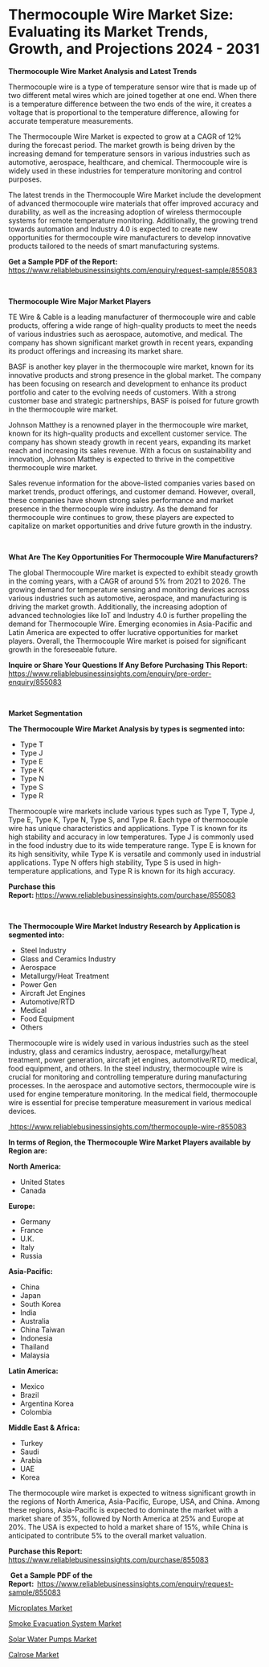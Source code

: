 <p><h1>Thermocouple Wire Market Size: Evaluating its Market Trends, Growth, and Projections 2024 - 2031</h1></p><p><strong>Thermocouple Wire Market Analysis and Latest Trends</strong></p>
<p><p>Thermocouple wire is a type of temperature sensor wire that is made up of two different metal wires which are joined together at one end. When there is a temperature difference between the two ends of the wire, it creates a voltage that is proportional to the temperature difference, allowing for accurate temperature measurements.</p><p>The Thermocouple Wire Market is expected to grow at a CAGR of 12% during the forecast period. The market growth is being driven by the increasing demand for temperature sensors in various industries such as automotive, aerospace, healthcare, and chemical. Thermocouple wire is widely used in these industries for temperature monitoring and control purposes.</p><p>The latest trends in the Thermocouple Wire Market include the development of advanced thermocouple wire materials that offer improved accuracy and durability, as well as the increasing adoption of wireless thermocouple systems for remote temperature monitoring. Additionally, the growing trend towards automation and Industry 4.0 is expected to create new opportunities for thermocouple wire manufacturers to develop innovative products tailored to the needs of smart manufacturing systems.</p></p>
<p><strong>Get a Sample PDF of the Report:&nbsp;</strong> <a href="https://www.reliablebusinessinsights.com/enquiry/request-sample/855083">https://www.reliablebusinessinsights.com/enquiry/request-sample/855083</a></p>
<p>&nbsp;</p>
<p><strong>Thermocouple Wire Major Market Players</strong></p>
<p><p>TE Wire & Cable is a leading manufacturer of thermocouple wire and cable products, offering a wide range of high-quality products to meet the needs of various industries such as aerospace, automotive, and medical. The company has shown significant market growth in recent years, expanding its product offerings and increasing its market share.</p><p>BASF is another key player in the thermocouple wire market, known for its innovative products and strong presence in the global market. The company has been focusing on research and development to enhance its product portfolio and cater to the evolving needs of customers. With a strong customer base and strategic partnerships, BASF is poised for future growth in the thermocouple wire market.</p><p>Johnson Matthey is a renowned player in the thermocouple wire market, known for its high-quality products and excellent customer service. The company has shown steady growth in recent years, expanding its market reach and increasing its sales revenue. With a focus on sustainability and innovation, Johnson Matthey is expected to thrive in the competitive thermocouple wire market.</p><p>Sales revenue information for the above-listed companies varies based on market trends, product offerings, and customer demand. However, overall, these companies have shown strong sales performance and market presence in the thermocouple wire industry. As the demand for thermocouple wire continues to grow, these players are expected to capitalize on market opportunities and drive future growth in the industry.</p></p>
<p>&nbsp;</p>
<p><strong>What Are The Key Opportunities For Thermocouple Wire Manufacturers?</strong></p>
<p><p>The global Thermocouple Wire market is expected to exhibit steady growth in the coming years, with a CAGR of around 5% from 2021 to 2026. The growing demand for temperature sensing and monitoring devices across various industries such as automotive, aerospace, and manufacturing is driving the market growth. Additionally, the increasing adoption of advanced technologies like IoT and Industry 4.0 is further propelling the demand for Thermocouple Wire. Emerging economies in Asia-Pacific and Latin America are expected to offer lucrative opportunities for market players. Overall, the Thermocouple Wire market is poised for significant growth in the foreseeable future.</p></p>
<p><strong>Inquire or Share Your Questions If Any Before Purchasing This Report:</strong> <a href="https://www.reliablebusinessinsights.com/enquiry/pre-order-enquiry/855083">https://www.reliablebusinessinsights.com/enquiry/pre-order-enquiry/855083</a></p>
<p>&nbsp;</p>
<p><strong>Market Segmentation</strong></p>
<p><strong>The Thermocouple Wire Market Analysis by types is segmented into:</strong></p>
<p><ul><li>Type T</li><li>Type J</li><li>Type E</li><li>Type K</li><li>Type N</li><li>Type S</li><li>Type R</li></ul></p>
<p><p>Thermocouple wire markets include various types such as Type T, Type J, Type E, Type K, Type N, Type S, and Type R. Each type of thermocouple wire has unique characteristics and applications. Type T is known for its high stability and accuracy in low temperatures. Type J is commonly used in the food industry due to its wide temperature range. Type E is known for its high sensitivity, while Type K is versatile and commonly used in industrial applications. Type N offers high stability, Type S is used in high-temperature applications, and Type R is known for its high accuracy.</p></p>
<p><strong>Purchase this Report:&nbsp;</strong><a href="https://www.reliablebusinessinsights.com/purchase/855083">https://www.reliablebusinessinsights.com/purchase/855083</a></p>
<p>&nbsp;</p>
<p><strong>The Thermocouple Wire Market Industry Research by Application is segmented into:</strong></p>
<p><ul><li>Steel Industry</li><li>Glass and Ceramics Industry</li><li>Aerospace</li><li>Metallurgy/Heat Treatment</li><li>Power Gen</li><li>Aircraft Jet Engines</li><li>Automotive/RTD</li><li>Medical</li><li>Food Equipment</li><li>Others</li></ul></p>
<p><p>Thermocouple wire is widely used in various industries such as the steel industry, glass and ceramics industry, aerospace, metallurgy/heat treatment, power generation, aircraft jet engines, automotive/RTD, medical, food equipment, and others. In the steel industry, thermocouple wire is crucial for monitoring and controlling temperature during manufacturing processes. In the aerospace and automotive sectors, thermocouple wire is used for engine temperature monitoring. In the medical field, thermocouple wire is essential for precise temperature measurement in various medical devices.</p></p>
<p><a href="https://www.reliablebusinessinsights.com/thermocouple-wire-r855083">&nbsp;https://www.reliablebusinessinsights.com/thermocouple-wire-r855083</a></p>
<p><strong>In terms of Region, the Thermocouple Wire Market Players available by Region are:</strong></p>
<p>
    <p> <strong> North America: </strong>
        <ul>
            <li>United States</li>
            <li>Canada</li>
        </ul>
        </p> 
    <p> <strong> Europe: </strong>
        <ul>
            <li>Germany</li>
            <li>France</li>
            <li>U.K.</li>
            <li>Italy</li>
            <li>Russia</li>
        </ul>
        </p> 
    <p> <strong> Asia-Pacific: </strong>
        <ul>
            <li>China</li>
            <li>Japan</li>
            <li>South Korea</li>
            <li>India</li>
            <li>Australia</li>
            <li>China Taiwan</li>
            <li>Indonesia</li>
            <li>Thailand</li>
            <li>Malaysia</li>
        </ul>
        </p> 
    <p> <strong> Latin America: </strong>
        <ul>
            <li>Mexico</li>
            <li>Brazil</li>
            <li>Argentina Korea</li>
            <li>Colombia</li>
        </ul>
        </p> 
    <p> <strong> Middle East & Africa: </strong>
        <ul>
            <li>Turkey</li>
            <li>Saudi</li>
            <li>Arabia</li>
            <li>UAE</li>
            <li>Korea</li>
        </ul>
    </p>
    </p>
<p><p>The thermocouple wire market is expected to witness significant growth in the regions of North America, Asia-Pacific, Europe, USA, and China. Among these regions, Asia-Pacific is expected to dominate the market with a market share of 35%, followed by North America at 25% and Europe at 20%. The USA is expected to hold a market share of 15%, while China is anticipated to contribute 5% to the overall market valuation.</p></p>
<p><strong>Purchase this Report: </strong><a href="https://www.reliablebusinessinsights.com/purchase/855083">https://www.reliablebusinessinsights.com/purchase/855083</a></p>
<p>&nbsp;<strong>Get a Sample PDF of the Report:&nbsp;&nbsp;</strong><a href="https://www.reliablebusinessinsights.com/enquiry/request-sample/855083">https://www.reliablebusinessinsights.com/enquiry/request-sample/855083</a></p>
<p><strong></strong></p>
<p><p><a href="https://github.com/widyafarer/Market-Research-Report-List-1/blob/main/microplates-market.md">Microplates Market</a></p><p><a href="https://github.com/seamusocallaghan/Market-Research-Report-List-1/blob/main/smoke-evacuation-system-market.md">Smoke Evacuation System Market</a></p><p><a href="https://github.com/sydneyHaley871/Market-Research-Report-List-1/blob/main/solar-water-pumps-market.md">Solar Water Pumps Market</a></p><p><a href="https://www.linkedin.com/pulse/calrose-market-share-new-trends-analysis-its-type-application-rwble?trackingId=D5ZoJzyWTAKFeanFbNmSnA%3D%3D">Calrose Market</a></p></p>
